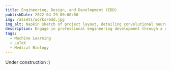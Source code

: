 ```yaml
---
title: Engineering, Design, and Development (EDD)
publishDate: 2022-04-29 00:00:00
img: /assets/works/edd.jpg
img_alt: Napkin sketch of project layout, detailing convolutional neural networks, TCGA samples, and more.
description: Engage in professional engineering development through a capstone course designed by Project Lead the Way (PLTW), culminating in a school-wide competition.
tags:
  - Machine Learning
  - LaTeX
  - Medical Biology
---
```


Under construction :)
